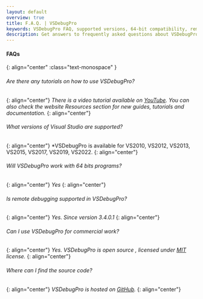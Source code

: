 ```yaml
---
layout: default
overview: true
title: F.A.Q. | VSDebugPro
keywords: VSDebugPro FAQ, supported versions, 64-bit compatibility, remote debugging, licensing, troubleshooting, common issues, VSDebugPro help
description: Get answers to frequently asked questions about VSDebugPro. Find information on supported Visual Studio versions, compatibility with 64-bit programs, remote debugging capabilities, licensing, and more.
---
```


#### __FAQs__
{: align="center" :class="text-monospace" }

###### *Are there any tutorials on how to use VSDebugPro?*
{: align="center"}
*There is a video tutorial available on [YouTube](https://youtu.be/u7JfatQdGs0). You can also check the website Resources section for new guides, tutorials and documentation.*
{: align="center"}

###### *What versions of Visual Studio are supported?*
{: align="center"}
*VSDebugPro is available for VS2010, VS2012, VS2013, VS2015, VS2017, VS2019, VS2022.
{: align="center"}

###### *Will VSDebugPro work with 64 bits programs?*
{: align="center"}
*Yes*
{: align="center"}

###### *Is remote debugging supported in VSDebugPro?*
{: align="center"}
*Yes. Since version 3.4.0.1*
{: align="center"}

###### *Can I use VSDebugPro for commercial work?*
{: align="center"}
*Yes. VSDebugPro is open source , licensed under [MIT](https://github.com/ovidiuvio/VSDebugPro/blob/master/LICENSE.md) license.*
{: align="center"}

###### *Where can I find the source code?*
{: align="center"}
*VSDebugPro is hosted on [GitHub](https://github.com/ovidiuvio/VSDebugPro).*
{: align="center"}

